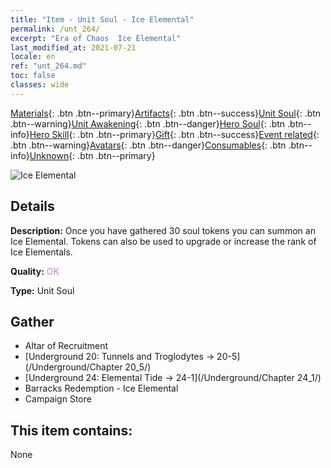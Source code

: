 ```yaml
---
title: "Item - Unit Soul - Ice Elemental"
permalink: /unt_264/
excerpt: "Era of Chaos  Ice Elemental"
last_modified_at: 2021-07-21
locale: en
ref: "unt_264.md"
toc: false
classes: wide
---
```

 [Materials](/Items/){: .btn .btn--primary}[Artifacts](/Items/Artifacts/){: .btn .btn--success}[Unit Soul](/Items/UnitSoul/){: .btn .btn--warning}[Unit Awakening](/Items/UnitAwakening/){: .btn .btn--danger}[Hero Soul](/Items/HeroSoul/){: .btn .btn--info}[Hero Skill](/Items/HeroSkill/){: .btn .btn--primary}[Gift](/Items/Gift/){: .btn .btn--success}[Event related](/Items/Events/){: .btn .btn--warning}[Avatars](/Items/Avatars/){: .btn .btn--danger}[Consumables](/Items/Consumables/){: .btn .btn--info}[Unknown](/Items/Unknown/){: .btn .btn--primary}

 ![Ice Elemental](/images/u/ti_bingyuansu2.jpg)

## Details
 **Description:** Once you have gathered 30 soul tokens you can summon an Ice Elemental. Tokens can also be used to upgrade or increase the rank of Ice Elementals.

 **Quality:** <span style="color: #DA70D6">OK</span>

 **Type:** Unit Soul

## Gather

*    Altar of Recruitment 
*    [Underground 20: Tunnels and Troglodytes -> 20-5](/Underground/Chapter 20_5/) 
*    [Underground 24: Elemental Tide -> 24-1](/Underground/Chapter 24_1/) 
*    Barracks Redemption - Ice Elemental 
*    Campaign Store 

## This item contains:

  None

